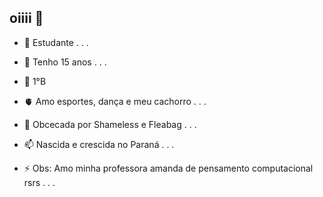 ## oiiii 👋

- 🔭 Estudante . . . 
- 🌱 Tenho 15 anos . . .
- 🦷 1°B
- 🫀 Amo esportes, dança e meu cachorro . . . 
- 💬 Obcecada por Shameless e Fleabag . . . 
- 📫 Nascida e crescida no Paraná . . . 

- ⚡ Obs: Amo minha professora amanda de pensamento computacional rsrs . . .

